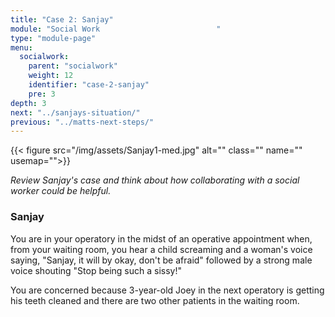 ```yaml
---
title: "Case 2: Sanjay"
module: "Social Work                          "
type: "module-page"
menu:
  socialwork:
    parent: "socialwork"
    weight: 12
    identifier: "case-2-sanjay"
    pre: 3
depth: 3
next: "../sanjays-situation/"
previous: "../matts-next-steps/"
---
```

<div class="pageblock"><div class="right">{{< figure src="/img/assets/Sanjay1-med.jpg" alt="" class="" name="" usemap="">}}</div>
</div><div class="pageblock"><div class="maintext"><p><em>Review Sanjay's case and think about how collaborating with a social worker could be helpful.</em></p></div>
</div><div class="pageblock"><h3>Sanjay</h3><div class="maintext"><p>You are in your operatory in the midst of an operative appointment when, from your waiting room, you hear a child screaming and a woman's voice saying, "Sanjay, it will by okay, don't be afraid" followed by a strong male voice shouting "Stop being such a sissy!"</p>
<p>You are concerned because 3-year-old Joey in the next operatory is getting his teeth cleaned and there are two other patients in the waiting room.</p></div>
</div><div class="pageblock"><div style="clear: both"></div>
</div>
